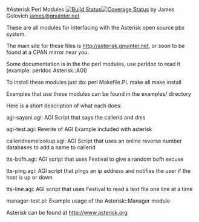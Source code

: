 #Asterisk Perl Modules [![Build Status](https://travis-ci.org/asterisk-perl/asterisk-perl.svg?branch=master)](https://travis-ci.org/asterisk-perl/asterisk-perl)[![Coverage Status](https://coveralls.io/repos/github/asterisk-perl/asterisk-perl/badge.svg?branch=master)](https://coveralls.io/github/asterisk-perl/asterisk-perl?branch=master)
by James Golovich <james@gnuinter.net>


These are all modules for interfacing with the Asterisk open source pbx
system.

The main site for these files is http://asterisk.gnuinter.net, or soon
to be found at a CPAN mirror near you.

Some documentation is in the the perl modules, use perldoc to read it
(example: perldoc Asterisk::AGI)

To install these modules just do:
	perl Makefile.PL
	make all
	make install

Examples that use these modules can be found in the examples/ directory

Here is a short description of what each does:

agi-sayani.agi: AGI Script that says the callerid and dnis

agi-test.agi: Rewrite of AGI Example included with asterisk

calleridnamelookup.agi: AGI Script that uses an online reverse number databases to add a name to callerid

tts-bofh.agi: AGI script that uses Festival to give a random bofh excuse

tts-ping.agi: AGI script that pings an ip address and notifies the user if the host is up or down

tts-line.agi: AGI script that uses Festival to read a text file one line at a time

manager-test.pl: Example usage of the Asterisk::Manager module

Asterisk can be found at http://www.asterisk.org
